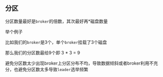 ## 分区

分区数量最好是`broker`的倍数，其次最好再*磁盘数量


举个例子

比如我们的`broker`是3个，单个`broker`挂载了3个磁盘

那么我们的分区数最给9个即 3 * 3 = 9

避免分区数太少出现broker上分区分布不均，导致数据倾斜或者broker利用不充分，也避免分区数太多导致`leader`选举频繁